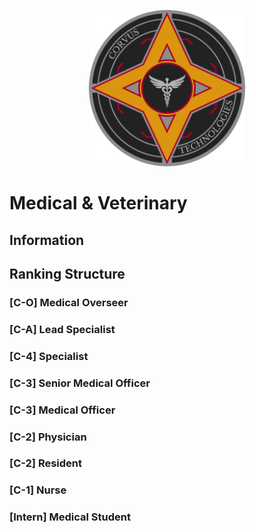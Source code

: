 <p align="center">
  <img src="Logos%20%26%20Emblems/corvus_m&v.png" height="250" width="250"/></center>
</p>

# Medical & Veterinary

## Information

## Ranking Structure
### [C-O] Medical Overseer

### [C-A] Lead Specialist

### [C-4] Specialist

### [C-3] Senior Medical Officer

### [C-3] Medical Officer

### [C-2] Physician

### [C-2] Resident

### [C-1] Nurse

### [Intern] Medical Student
